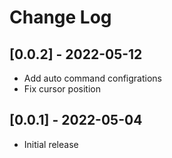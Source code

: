 # Change Log

## [0.0.2] - 2022-05-12
- Add auto command configrations
- Fix cursor position

## [0.0.1] - 2022-05-04
- Initial release